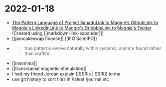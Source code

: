 # 2022-01-18
- [The Pattern Language of Project XanaduLink to Maggie's GithubLink to Maggie's LinkedInLink to Maggie's DribbbleLink to Maggie's Twitter](https://maggieappleton.com/xanadu-patterns) (Created using [[markdown-link-expander]])
- [[pancakeswap.finance]] [[IFO Sale|IFO]]
- >true patterns evolve naturally within systems, and are found rather than crafted.
- [[insomnia]]
- [[transcranial magnetic stimulation]] 
- I had my friend Jordan explain [[SSRIs | SSRI]] to me
- use git history to sort files in /latest /journal etc